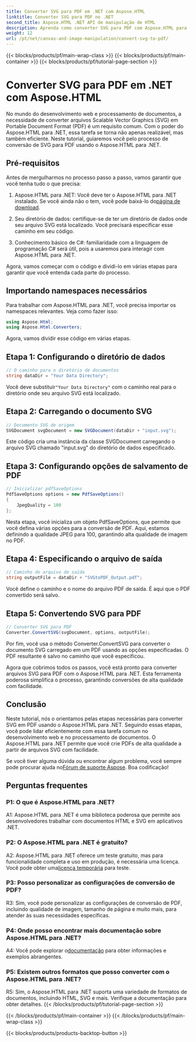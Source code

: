 ```yaml
---
title: Converter SVG para PDF em .NET com Aspose.HTML
linktitle: Converter SVG para PDF no .NET
second_title: Aspose.HTML .NET API de manipulação de HTML
description: Aprenda como converter SVG para PDF com Aspose.HTML para .NET. Tutorial passo a passo de alta qualidade para processamento eficiente de documentos.
weight: 12
url: /pt/net/canvas-and-image-manipulation/convert-svg-to-pdf/
---
```


{{< blocks/products/pf/main-wrap-class >}}
{{< blocks/products/pf/main-container >}}
{{< blocks/products/pf/tutorial-page-section >}}

# Converter SVG para PDF em .NET com Aspose.HTML


No mundo do desenvolvimento web e processamento de documentos, a necessidade de converter arquivos Scalable Vector Graphics (SVG) em Portable Document Format (PDF) é um requisito comum. Com o poder do Aspose.HTML para .NET, essa tarefa se torna não apenas realizável, mas também eficiente. Neste tutorial, guiaremos você pelo processo de conversão de SVG para PDF usando o Aspose.HTML para .NET. 

## Pré-requisitos

Antes de mergulharmos no processo passo a passo, vamos garantir que você tenha tudo o que precisa:

1.  Aspose.HTML para .NET: Você deve ter o Aspose.HTML para .NET instalado. Se você ainda não o tem, você pode baixá-lo do[página de download](https://releases.aspose.com/html/net/).

2. Seu diretório de dados: certifique-se de ter um diretório de dados onde seu arquivo SVG está localizado. Você precisará especificar esse caminho em seu código.

3. Conhecimento básico de C#: familiaridade com a linguagem de programação C# será útil, pois a usaremos para interagir com Aspose.HTML para .NET.

Agora, vamos começar com o código e dividi-lo em várias etapas para garantir que você entenda cada parte do processo.

## Importando namespaces necessários

Para trabalhar com Aspose.HTML para .NET, você precisa importar os namespaces relevantes. Veja como fazer isso:

```csharp
using Aspose.Html;
using Aspose.Html.Converters;
```

Agora, vamos dividir esse código em várias etapas.

## Etapa 1: Configurando o diretório de dados
```csharp
// O caminho para o diretório de documentos
string dataDir = "Your Data Directory";
```
 Você deve substituir`"Your Data Directory"` com o caminho real para o diretório onde seu arquivo SVG está localizado.

## Etapa 2: Carregando o documento SVG
```csharp
// Documento SVG de origem
SVGDocument svgDocument = new SVGDocument(dataDir + "input.svg");
```
Este código cria uma instância da classe SVGDocument carregando o arquivo SVG chamado "input.svg" do diretório de dados especificado.

## Etapa 3: Configurando opções de salvamento de PDF
```csharp
// Inicializar pdfSaveOptions
PdfSaveOptions options = new PdfSaveOptions()
{
	JpegQuality = 100
};
```
Nesta etapa, você inicializa um objeto PdfSaveOptions, que permite que você defina várias opções para a conversão de PDF. Aqui, estamos definindo a qualidade JPEG para 100, garantindo alta qualidade de imagem no PDF.

## Etapa 4: Especificando o arquivo de saída
```csharp
// Caminho do arquivo de saída
string outputFile = dataDir + "SVGtoPDF_Output.pdf";
```
Você define o caminho e o nome do arquivo PDF de saída. É aqui que o PDF convertido será salvo.

## Etapa 5: Convertendo SVG para PDF
```csharp
// Converter SVG para PDF
Converter.ConvertSVG(svgDocument, options, outputFile);
```
Por fim, você usa o método Converter.ConvertSVG para converter o documento SVG carregado em um PDF usando as opções especificadas. O PDF resultante é salvo no caminho que você especificou.

Agora que cobrimos todos os passos, você está pronto para converter arquivos SVG para PDF com o Aspose.HTML para .NET. Esta ferramenta poderosa simplifica o processo, garantindo conversões de alta qualidade com facilidade.

## Conclusão

Neste tutorial, nós o orientamos pelas etapas necessárias para converter SVG em PDF usando o Aspose.HTML para .NET. Seguindo essas etapas, você pode lidar eficientemente com essa tarefa comum no desenvolvimento web e no processamento de documentos. O Aspose.HTML para .NET permite que você crie PDFs de alta qualidade a partir de arquivos SVG com facilidade.

 Se você tiver alguma dúvida ou encontrar algum problema, você sempre pode procurar ajuda no[Fórum de suporte Aspose](https://forum.aspose.com/). Boa codificação!

## Perguntas frequentes

### P1: O que é Aspose.HTML para .NET?

A1: Aspose.HTML para .NET é uma biblioteca poderosa que permite aos desenvolvedores trabalhar com documentos HTML e SVG em aplicativos .NET.

### P2: O Aspose.HTML para .NET é gratuito?

 A2: Aspose.HTML para .NET oferece um teste gratuito, mas para funcionalidade completa e uso em produção, é necessária uma licença. Você pode obter uma[licença temporária](https://purchase.aspose.com/temporary-license/) para teste.

### P3: Posso personalizar as configurações de conversão de PDF?

R3: Sim, você pode personalizar as configurações de conversão de PDF, incluindo qualidade de imagem, tamanho de página e muito mais, para atender às suas necessidades específicas.

### P4: Onde posso encontrar mais documentação sobre Aspose.HTML para .NET?

 A4: Você pode explorar o[documentação](https://reference.aspose.com/html/net/) para obter informações e exemplos abrangentes.

### P5: Existem outros formatos que posso converter com o Aspose.HTML para .NET?

R5: Sim, o Aspose.HTML para .NET suporta uma variedade de formatos de documentos, incluindo HTML, SVG e mais. Verifique a documentação para obter detalhes.
{{< /blocks/products/pf/tutorial-page-section >}}

{{< /blocks/products/pf/main-container >}}
{{< /blocks/products/pf/main-wrap-class >}}

{{< blocks/products/products-backtop-button >}}
